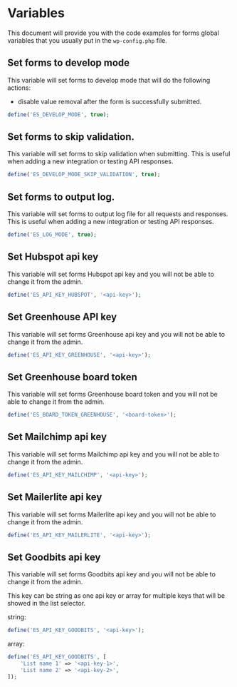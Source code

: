 # Variables

This document will provide you with the code examples for forms global variables that you usually put in the `wp-config.php` file.

## Set forms to develop mode

This variable will set forms to develop mode that will do the following actions:
* disable value removal after the form is successfully submitted. 

```php
define('ES_DEVELOP_MODE', true);
```

## Set forms to skip validation.

This variable will set forms to skip validation when submitting. This is useful when adding a new integration or testing API responses.

```php
define('ES_DEVELOP_MODE_SKIP_VALIDATION', true);
```

## Set forms to output log.

This variable will set forms to output log file for all requests and responses. This is useful when adding a new integration or testing API responses.

```php
define('ES_LOG_MODE', true);
```

## Set Hubspot api key

This variable will set forms Hubspot api key and you will not be able to change it from the admin.

```php
define('ES_API_KEY_HUBSPOT', '<api-key>');
```

## Set Greenhouse API key

This variable will set forms Greenhouse api key and you will not be able to change it from the admin.

```php
define('ES_API_KEY_GREENHOUSE', '<api-key>');
```

## Set Greenhouse board token

This variable will set forms Greenhouse board token and you will not be able to change it from the admin.

```php
define('ES_BOARD_TOKEN_GREENHOUSE', '<board-token>');
```

## Set Mailchimp api key

This variable will set forms Mailchimp api key and you will not be able to change it from the admin.

```php
define('ES_API_KEY_MAILCHIMP', '<api-key>');
```

## Set Mailerlite api key

This variable will set forms Mailerlite api key and you will not be able to change it from the admin.

```php
define('ES_API_KEY_MAILERLITE', '<api-key>');
```

## Set Goodbits api key

This variable will set forms Goodbits api key and you will not be able to change it from the admin.

This key can be string as one api key or array for multiple keys that will be showed in the list selector.

string:
```php
define('ES_API_KEY_GOODBITS', '<api-key>');
```

array:
```php
define('ES_API_KEY_GOODBITS', [
	'List name 1' => '<api-key-1>',
	'List name 2' => '<api-key-2>',
]);
```
